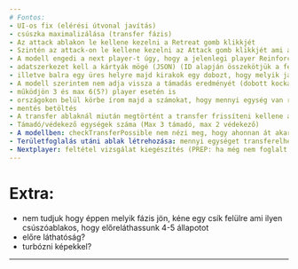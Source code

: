 ```yaml
---
# Fontos:
- UI-os fix (elérési útvonal javítás)
- csúszka maximalizálása (transfer fázis)
- Az attack ablakon le kellene kezelni a Retreat gomb klikkjét
- Szintén az attack-on le kellene kezelni az Attack gomb klikkjét ami a támadást végrehajtatja a controval.
- A modell engedi a next player-t úgy, hogy a jelenlegi player Reinforce-ban van és még van katonája amit le kellene rakni.
- adatszerkezet kell a kártyák mögé (JSON) (ID alapján összekötjük a felületen lévő képekkel. Vagy az se baj ha nem képekkel, csak a nevüket tudjuk és egy listába felsoroljuk és kész. Mivel ha jól emlékszem minden automatikusan történik ezért a kontrollernek nincs is sok dolga az adatáteresztésen kívül)
- illetve balra egy üres helyre majd kirakok egy dobozt, hogy melyik játékosnak hány lerakatlan katonája van, mert az is idegesítő hogy nem látszik
- A modell szerintem nem adja vissza a támadás eredményét (dobott kockák, elvesztett egységek, megmaradt egységek stb.). Ha nagyon muszáj az egységeket tudja számolgatni a contro (de akkor minek a modell trololo), de a kockák mindenképp kellenének
- működjön 3 és max 6(5?) player esetén is
- országokon belül körbe írom majd a számokat, hogy mennyi egység van rajta
- mentés betöltés
- A transfer ablaknál miután megtörtént a transfer frissíteni kellene az ablakban az adatokat (contro's job) vagy megölni az ablakot
- Támadó/védekező egységek száma (Max 3 támadó, max 2 védekező)
- A modellben: checkTransferPossible nem nézi meg, hogy ahonnan át akarunk rakni egységeket, ott több egység van-e 1-nél.
- Területfoglalás utáni ablak létrehozása: mennyi egységet transferelhet az új területre
- Nextplayer: feltétel vizsgálat kiegészítés (PREP: ha még nem foglalt el területet az előző játékos, ha az új elfoglalt területre még nem transferelt át egységeket)
---
```

# Extra:
- nem tudjuk hogy éppen melyik fázis jön, kéne egy csík felülre ami ilyen csúszóablakos, hogy előreláthassunk 4-5 állapotot
- előre láthatóság?
- turbózni képekkel?
---
